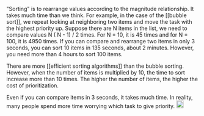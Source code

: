 
"Sorting" is to rearrange values according to the magnitude relationship.
It takes much time than we think. For example, in the case of the [[bubble sort]], we repeat looking at neighboring two items and move the task with the highest priority up. Suppose there are N items in the list, we need to compare values N ( N - 1) / 2 times. For N = 10, it is 45 times and for N = 100, it is 4950 times. If you can compare and rearrange two items in only 3 seconds, you can sort 10 items in 135 seconds, about 2 minutes. However, you need more than 4 hours to sort 100 items.

There are more [[efficient sorting algorithms]] than the bubble sorting. However, when the number of items is multiplied by 10, the time to sort increase more than 10 times. The higher the number of items, the higher the cost of prioritization.

Even if you can compare items in 3 seconds, it takes much time. In reality, many people spend more time worrying which task to give priority.
<img src='https://scrapbox.io/api/pages/nishio/en/icon' alt='en.icon' height="19.5"/>